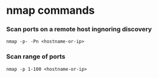 # nmap commands

### Scan ports on a remote host ingnoring discovery

```
nmap -p- -Pn <hostname-or-ip>
```

### Scan range of ports

```
nmap -p 1-100 <hostname-or-ip>
```

